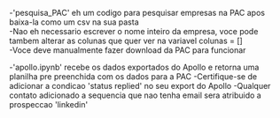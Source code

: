 -'pesquisa_PAC' eh um codigo para pesquisar empresas na PAC apos baixa-la como um csv na sua pasta  
-Nao eh necessario escrever o nome inteiro da empresa, voce pode tambem alterar as colunas que quer ver na variavel colunas = []  
-Voce deve manualmente fazer download da PAC para funcionar  

-'apollo.ipynb' recebe os dados exportados do Apollo e retorna uma planilha pre preenchida com os dados para a PAC
-Certifique-se de adicionar a condicao 'status replied' no seu export do Apollo
-Qualquer contato adicionado a sequencia que nao tenha email sera atribuido a prospeccao 'linkedin'
